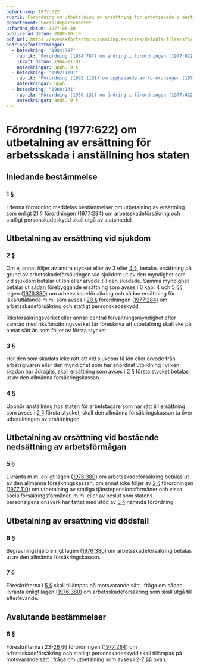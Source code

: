 ```yaml
---
beteckning: 1977:622
rubrik: Förordning om utbetalning av ersättning för arbetsskada i anställning hos staten
departement: Socialdepartementet
utfardad_datum: 1977-06-30
publicerad_datum: 2008-10-10
pdf_url: https://svenskforfattningssamling.se/sites/default/files/sfs/1977-06/SFS1977-622.pdf
andringsforfattningar:
  - beteckning: "1984:787"
    rubrik: "Förordning (1984:787) om ändring i förordningen (1977:622) om utbetalning av ersättning för arbetsskada i anställning hos staten"
    ikraft_datum: 1984-11-01
    anteckningar: upph. 9 §
  - beteckning: "1992:1191"
    rubrik: "Förordning (1992:1191) om upphävande av förordningen (1977:622) om utbetalning av ersättning för arbetsskada i anställning hos staten"
    anteckningar: upph.
  - beteckning: "1980:131"
    rubrik: "Förordning (1980:131) om ändring i förordningen (1977:622) om utbetalning av ersättning för arbetsskada i anställning hos staten"
    anteckningar: ändr. 9 §
---
```


# Förordning (1977:622) om utbetalning av ersättning för arbetsskada i anställning hos staten

## Inledande bestämmelse

### 1 §

I denna förordning meddelas bestämmelser om utbetalning av ersättning som enligt [21 §](#21) förordningen ([1977:284](https://selex.se/eli/sfs/1977/284)) om arbetsskadeförsäkring och statligt personskadeskydd skall utgå av statsmedel.

## Utbetalning av ersättning vid sjukdom

### 2 §

Om ej annat följer av andra stycket eller av 3 eller [4 §](#4), betalas ersättning på grund av arbetsskadeförsäkringen vid sjukdom ut av den myndighet som vid sjukdom betalar ut lön eller arvode till den skadade. Samma myndighet betalar ut sådan förebyggande ersättning som avses i 6 kap. 4 och [5 §](#5)§ lagen ([1976:380](https://selex.se/eli/sfs/1976/380)) om arbetsskadeförsäkring och sådan ersättning för läkarutlåtande m.m. som avses i [20 §](#20) förordningen ([1977:284](https://selex.se/eli/sfs/1977/284)) om arbetsskadeförsäkring och statligt personskadeskydd.

Riksförsäkringsverket eller annan central förvaltningsmyndighet efter samråd med riksförsäkringsverket får föreskriva att utbetalning skall ske på annat sätt än som följer av första stycket.

### 3 §

Har den som skadats icke rätt att vid sjukdom få lön eller arvode från arbetsgivaren eller den myndighet som har anordnat utbildning i vilken skadan har ådragits, skall ersättning som avses i [2 §](#2) första stycket betalas ut av den allmänna försäkringskassan.

### 4 §

Upphör anställning hos staten för arbetstagare som har rätt till ersättning som avses i [2 §](#2) första stycket, skall den allmänna försäkringskassan ta över utbetalningen av ersättningen.

## Utbetalning av ersättning vid bestående nedsättning av arbetsförmågan

### 5 §

Livränta m.m. enligt lagen ([1976:380](https://selex.se/eli/sfs/1976/380)) om arbetsskadeförsäkring betalas ut av den allmänna försäkringskassan, om annat icke följer av [2 §](#2) förordningen ([1977:110](https://selex.se/eli/sfs/1977/110)) om utbetalning av statliga tjänstepensionsförmåner och vissa socialförsäkringsförmåner, m.m. eller av beslut som statens personalpensionsverk har fattat med stöd av [3 §](#3) nämnda förordning.

## Utbetalning av ersättning vid dödsfall

### 6 §

Begravningshjälp enligt lagen ([1976:380](https://selex.se/eli/sfs/1976/380)) om arbetsskadeförsäkring betalas ut av den allmänna försäkringskassan.

### 7 §

Föreskrifterna i [5 §](#5) skall tillämpas på motsvarande sätt i fråga om sådan livränta enligt lagen ([1976:380](https://selex.se/eli/sfs/1976/380)) om arbetsskadeförsäkring som skall utgå till efterlevande.

## Avslutande bestämmelser

### 8 §

Föreskrifterna i 23-[26 §](#26)§ förordningen ([1977:284](https://selex.se/eli/sfs/1977/284)) om arbetsskadeförsäkring och statligt personskadeskydd skall tillämpas på motsvarande sätt i fråga om utbetalning som avses i 2-[7 §](#7)§ ovan.